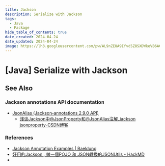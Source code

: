 ```yaml
---
title: Jackson
description: Serialize with Jackson
tags:
  - Java
  - Package
hide_table_of_contents: true
date_created: 2024-04-24
date_updated: 2024-04-24
image: https://lh3.googleusercontent.com/pw/AL9nZEUA9Ifvd5Z8SXDWkeVB6AC4MPGwnXaL6kBXNPoXwOQQ2jOcZ1Jw_0p8TKK8C3ZX0e67_FOY15eDrm7aaXSQJcKtoUzC80SAQEHsaBy6qS2AqNNs5VUFNXBKm439y_1wkvmDl-PnL8ReojnIumNlEvOXBg=w800-no?authuser=0
---
```


# [Java] Serialize with Jackson

## See Also

### Jackson annotations API documentation

- [JsonAlias (Jackson-annotations 2.9.0 API)](https://fasterxml.github.io/jackson-annotations/javadoc/2.9/com/fasterxml/jackson/annotation/JsonAlias.html)
  - [浅谈Jackson中@JsonProperty和@JsonAlias注解\_jackson jsonproperty-CSDN博客](https://blog.csdn.net/qq_16759541/article/details/89083510)

### References

- [Jackson Annotation Examples | Baeldung](https://www.baeldung.com/jackson-annotations)
- [好用的Jackson , 做一個POJO 和 JSON轉換的JSONUtils - HackMD](https://hackmd.io/@camiol/S1Pirv3sw)
-
